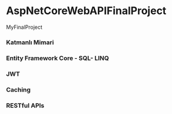 # AspNetCoreWebAPIFinalProject
MyFinalProject
### Katmanlı Mimari
### Entity Framework Core - SQL- LINQ
### JWT
### Caching
### RESTful APIs
